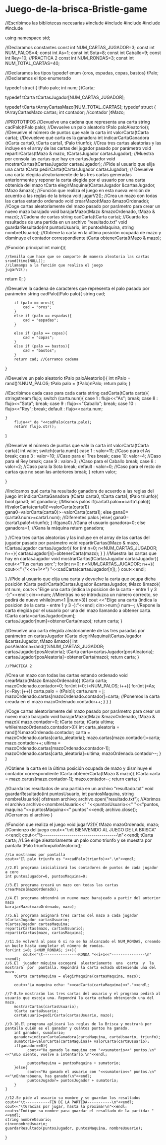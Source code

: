 # Juego-de-la-brisca-Bristle-game
//Escribimos las bibliotecas necesarias
#include <iostream>
#include <cstdlib>
#include <ctime>
#include <sstream>
#include <fstream>

using namespace std;

//Declaramos constantes
const int NUM_CARTAS_JUGADOR=3;
const int NUM_PALOS=4;
const int As=1;
const int Sota=8;
const int Caballo=9;
const int Rey=10;
//PRACTICA 2
const int NUM_RONDAS=3;
const int NUM_TOTAL_CARTAS=40;

//Declaramos los tipos
typedef enum {oros, espadas, copas, bastos} tPalo; //Declaramos el tipo enumerado

typedef struct {
    tPalo palo;
    int num;
}tCarta;

typedef tCarta tCartasJugador[NUM_CARTAS_JUGADOR];

typedef tCarta tArrayCartasMazo[NUM_TOTAL_CARTAS];
typedef struct {
    tArrayCartasMazo cartas;
    int contador;      //contador
}tMazo;

//PROTOTIPOS
//Devuelve una cadena que representa una carta
string cadPalo(tPalo palo);
//Devuelve un palo aleatorio
tPalo paloAleatorio();
//Devuelve el número de puntos que vale la carta
int valorCarta(tCarta carta);
//Devueleve qué carta es la ganadora
int indicarCartaGanadora (tCarta carta0, tCarta carta1, tPalo triunfo);
//Crea tres cartas aleatorias y las incluye en el array de las cartas del jugador pasado por parámetro
void repartirCartas(tMazo & mazo, tCartasJugador cartasJugador);
//Muestra por consola las cartas que hay en cartasJugador
void mostrarCartas(tCartasJugador cartasJugador);
//Pide al usuario que elija una carta
tCarta  pedirCarta(tCartasJugador cartasJugador);
// Devuelve  una  carta  elegida aleatoriamente de las tres cartas generadas anteriormente y reponer la carta elegida por el  usuario por  una carta obtenida del mazo
tCarta elegirMaquina(tCartasJugador &cartasJugador, tMazo &mazo);
//Función que realiza el juego en esta nueva versión de acuerdo a las reglas de la brisca
void jugarV2();
//Crea un mazo con todas las cartas estando ordenado
void  crearMazo(tMazo  &mazoOrdenado);
//Coge cartas aleatoriamente del mazo pasado por parámetro para crear un nuevo mazo barajado
void barajarMazo(tMazo &mazoOrdenado, tMazo & mazo);
//Cadena de cartas
string cadCarta(tCarta carta);
//Guarda los resultados de una partida en un archivo “resultado.txt”
void guardarResultado(int puntosUsuario, int puntosMaquina, string nombreUsuario);
//Obtiene la carta en la última posición ocupada de mazo y disminuye el contador correspondiente
tCarta obtenerCarta(tMazo & mazo);


//Función principal
int main(){

    //Semilla que hace que se comporte de manera aleatoria las cartas
    srand(time(NULL));
    //Llamamps a la función que realiza el juego
    jugarV2();

 return 0;
}

//Devuelve la cadena de caracteres que representa el palo pasado por parámetro
string cadPalo(tPalo palo){
        string cad;

        if (palo == oros){
            cad = "oros";
        }
        else if (palo == espadas){
            cad = "espadas";
        }

        else if (palo == copas){
            cad = "copas";
        }
        else if (palo == bastos){
            cad = "bastos";
        }
        return cad; //Cerramos cadena
}

//Devuelve un palo aleatorio
tPalo paloAleatorio(){
    int nPalo = rand()%NUM_PALOS;
    tPalo palo = (tPalo)nPalo;
    return palo;
}


//Escribimos cada caso para cada carta
string cadCarta(tCarta carta){
    stringstream flujo;
    switch (carta.num){
    case 1 :
        flujo<<"As";
        break;
    case 8 :
        flujo<<"Sota";
        break;
    case 9 :
        flujo<<"Caballo";
        break;
    case 10 :
        flujo<<"Rey";
        break;
    default :
        flujo<<carta.num;

    }
        flujo<<" de "<<cadPalo(carta.palo);
        return flujo.str();
}

//Devuelve el número de puntos que vale la carta
int valorCarta(tCarta carta){
    int valor;
        switch(carta.num){
        case 1 : valor=11;                  //Caso para el As
    break;
        case 3 : valor=10;                  //Caso para el Tres
    break;
        case 10: valor=4;                   //Caso para el Rey
    break;
        case 9 : valor=3;                   //Caso para el Caballo
    break;
        case 8 : valor=2;                   //Caso para la Sota
    break;
        default : valor=0;                  //Caso para el resto de cartas que no sean las anteriores
    break;
    }
return valor;

}

//Indicamos qué carta ha resultado ganadora de acuerdo a las reglas del juego
int indicarCartaGanadora (tCarta carta0, tCarta carta1, tPalo triunfo){
    bool gana0;
    int ganadora;
    //Mismos palos
    if(carta0.palo==carta1.palo){
        if(valorCarta(carta0)!=valorCarta(carta1))
            gana0=valorCarta(carta0)>=valorCarta(carta1);
        else
            gana0=(carta0.num>=carta1.num);
    //Diferentes palos
    }else{
        gana0=(carta1.palo!=triunfo);
    }
    if(gana0)                                           //Gana el usuario
        ganadora=0;
    else
        ganadora=1;                                     //Gana la máquina
    return ganadora;

}
//Crea tres cartas aleatorias y las incluye en el array de las cartas del jugador pasado por parámetro
void repartirCartas(tMazo & mazo, tCartasJugador cartasJugador){
    for (int n=0; n<NUM_CARTAS_JUGADOR; n++){
        cartasJugador[n]=obtenerCarta(mazo);
    }
}
//Muestra las cartas que hay en cartasJugador
void mostrarCartas(tCartasJugador cartasJugador){
    cout<<"Tus cartas son:";
    for(int n=0; n<NUM_CARTAS_JUGADOR; n++){
        cout<<" ("<<n+1<<") "<<cadCarta(cartasJugador[n]);
    }
cout<<endl;

}
//Pide al usuario que elija una carta y devuelve la carta que ocupa dicha posición
tCarta  pedirCarta(tCartasJugador &cartasJugador,  tMazo &mazo){
    int num;
        cout<<"Elige una carta (indica la posicion de la carta - entre 1 y 3 -):"<<endl;
        cin>>num;
    //Mientras no se introduzca un número correcto, se pedirá de nuevo
    while(num<1 ||num>3){
        cout <<"Elige una carta (indica la posicion de la carta - entre 1 y 3 -):"<<endl;
        cin>>num;}
    num--;
    //Repone la carta elegida por el usuario por una del mazo llamando a obtener carta.
    tCarta carta=cartasJugador[num];
    cartasJugador[num]=obtenerCarta(mazo);
    return carta;
    }

//Devuelve una carta elegida aleatoriamente de las tres pasadas por parámetro en cartasJugador
tCarta elegirMaquina(tCartasJugador &cartasJugador, tMazo &mazo){
    int posAleatoria=rand()%NUM_CARTAS_JUGADOR;
    cartasJugador[posAleatoria];
    tCarta carta=cartasJugador[posAleatoria];
    cartasJugador[posAleatoria]=obtenerCarta(mazo);
    return carta;
}

    //PRÁCTICA 2
//Crea un mazo con todas las cartas estando ordenado
void  crearMazo(tMazo  &mazoOrdenado){
    tCarta carta;
    mazoOrdenado.contador=0;
        for(int i=0; i<NUM_PALOS; i++){
            for(int j=As; j<=Rey; j++){
                carta.palo = (tPalo)i;
                carta.num = j;
                mazoOrdenado.cartas[mazoOrdenado.contador]=carta;           //Ponemos la carta creada en el mazo
                mazoOrdenado.contador++;
        }
    }
}

//Coge cartas aleatoriamente del mazo pasado por parámetro para crear un nuevo mazo barajado
void barajarMazo(tMazo &mazoOrdenado, tMazo & mazo){
    mazo.contador=0;
    tCarta carta;
    tCarta ultima;
    while(mazoOrdenado.contador>0){
       int carta_aleatoria = rand()%mazoOrdenado.contador;
       carta = mazoOrdenado.cartas[carta_aleatoria];
       mazo.cartas[mazo.contador]=carta;
       mazo.contador++;
       ultima = mazoOrdenado.cartas[mazoOrdenado.contador-1];
       mazoOrdenado.cartas[carta_aleatoria]=ultima;
       mazoOrdenado.contador--;
    }
}

//Obtiene la carta en la última posición ocupada de mazo y disminuye el contador correspondiente
tCarta obtenerCarta(tMazo & mazo){
    tCarta carta = mazo.cartas[mazo.contador-1];
    mazo.contador--;
    return carta;
}

//Guarda los resultados de una partida en un archivo “resultado.txt”
void guardarResultado(int puntosUsuario, int puntosMaquina, string nombreUsuario){
    ofstream archivo;
    archivo.open("resultado.txt");                                                  //Abrimos el archivo
    archivo<<nombreUsuario<<" "<<puntosUsuario<<" "<<"puntos, maquina "<<puntosMaquina<<" puntos"<<endl;
    archivo.close();                                                                //Cerramos el archivo
}

//Función que realiza el juego
void jugarV2(){
    tMazo mazoOrdenado, mazo;
    //Comienzo del juego
    cout<<"\n\t   BIENVENIDO AL JUEGO DE LA BRISCA"<<endl;
    cout<<"\t--------------------------------------\n"<<endl;
    tCarta carta;
    //1.Se elige aleatoriamente un palo como triunfo y se muestra por pantalla
    tPalo triunfo=paloAleatorio();

    //Lo mostramos por pantalla
    cout<<"El palo triunfo es "<<cadPalo(triunfo)<<".\n"<<endl;

    //2.El programa inicializará los contadores de puntos de cada jugador a cero
    int puntosJugador=0, puntosMaquina=0;

    //3.El programa creará un mazo con todas las cartas
    crearMazo(mazoOrdenado);

    //4.El programa obtendrá un nuevo mazo barajeado a partir del anterior mazo
    barajarMazo(mazoOrdenado, mazo);

    //5.El programa asignará tres cartas del mazo a cada jugador
    tCartasJugador cartasUsuario;
    tCartasJugador cartasMaquina;
    repartirCartas(mazo, cartasUsuario);
    repartirCartas(mazo, cartasMaquina);

    //11.Se volverá al paso 6 si no se ha alcanzado el NUM_RONDAS, creando un bucle hasta completar el número de rondas.
    for(int i=0; i<NUM_RONDAS; i++){
            cout<<"\t----------------RONDA "<<i+1<<"---------------\n"<<endl;
    //6.El  jugador máquina escogerá  aleatoriamente  una  carta  y  la mostrará  por  pantalla. Repondrá la carta echada obteniendo una del mazo.
        tCarta cartaMaquina = elegirMaquina(cartasMaquina, mazo);

        cout<<"La maquina echa: "<<cadCarta(cartaMaquina)<<"."<<endl;

    //7-8.Se mostrarán las tres cartas del usuario y el programa pedirá al usuario que escoja una. Repondrá la carta echada obteniendo una del mazo.
        mostrarCartas(cartasUsuario);
        tCarta cartaUsuario;
        cartaUsuario=pedirCarta(cartasUsuario, mazo);

    //9-10.El programa aplicará las reglas de la Brisca y mostrará por pantalla quién es el ganador y cuántos puntos ha ganado.
        int ganador, sumatorio;
        ganador=indicarCartaGanadora(cartaMaquina, cartaUsuario, triunfo);
        sumatorio=valorCarta(cartaMaquina)+ valorCarta(cartaUsuario);
        if(ganador==0){
              cout<<"Ha ganado la maquina con "<<sumatorio<<" puntos.\n"<<"\nLo siento, vuelve a intentarlo.\n"<<endl;

              puntosMaquina = puntosMaquina + sumatorio;
        }else{
              cout<<"Ha ganado el usuario con "<<sumatorio<<" puntos.\n"<<"\nEnhorabuena, has ganado!\n"<<endl;
              puntosJugador= puntosJugador + sumatorio;
        }
    }

    //12.Se pide al usuario su nombre y se guardan los resultados
    cout<<"\t-----------FIN DE LA PARTIDA-----------\n"<<endl;
    cout<<"\tGracias por jugar, hasta la proxima!\n"<<endl;
    cout<<"Indique su nombre para guardar el resultado de la partida: "<<endl;
    string nombreUsuario;
    cin>>nombreUsuario;
    guardarResultado(puntosJugador, puntosMaquina, nombreUsuario);
}
